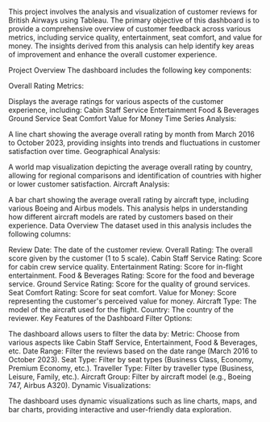 This project involves the analysis and visualization of customer reviews for British Airways using Tableau. The primary objective of this dashboard is to provide a comprehensive overview of customer feedback across various metrics, including service quality, entertainment, seat comfort, and value for money. The insights derived from this analysis can help identify key areas of improvement and enhance the overall customer experience.

Project Overview
The dashboard includes the following key components:

Overall Rating Metrics:

Displays the average ratings for various aspects of the customer experience, including:
Cabin Staff Service
Entertainment
Food & Beverages
Ground Service
Seat Comfort
Value for Money
Time Series Analysis:

A line chart showing the average overall rating by month from March 2016 to October 2023, providing insights into trends and fluctuations in customer satisfaction over time.
Geographical Analysis:

A world map visualization depicting the average overall rating by country, allowing for regional comparisons and identification of countries with higher or lower customer satisfaction.
Aircraft Analysis:

A bar chart showing the average overall rating by aircraft type, including various Boeing and Airbus models. This analysis helps in understanding how different aircraft models are rated by customers based on their experience.
Data Overview
The dataset used in this analysis includes the following columns:

Review Date: The date of the customer review.
Overall Rating: The overall score given by the customer (1 to 5 scale).
Cabin Staff Service Rating: Score for cabin crew service quality.
Entertainment Rating: Score for in-flight entertainment.
Food & Beverages Rating: Score for the food and beverage service.
Ground Service Rating: Score for the quality of ground services.
Seat Comfort Rating: Score for seat comfort.
Value for Money: Score representing the customer's perceived value for money.
Aircraft Type: The model of the aircraft used for the flight.
Country: The country of the reviewer.
Key Features of the Dashboard
Filter Options:

The dashboard allows users to filter the data by:
Metric: Choose from various aspects like Cabin Staff Service, Entertainment, Food & Beverages, etc.
Date Range: Filter the reviews based on the date range (March 2016 to October 2023).
Seat Type: Filter by seat types (Business Class, Economy, Premium Economy, etc.).
Traveller Type: Filter by traveller type (Business, Leisure, Family, etc.).
Aircraft Group: Filter by aircraft model (e.g., Boeing 747, Airbus A320).
Dynamic Visualizations:

The dashboard uses dynamic visualizations such as line charts, maps, and bar charts, providing interactive and user-friendly data exploration.
